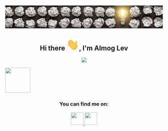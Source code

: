   ![](innovation-narrow.jpg)
<html>
  <!--<div align="center">
    <img src="https://github.com/raghavk16/raghavk16/blob/master/octo.gif" alt="GitHub Logo" width="120" height="120" />
  </div>-->

  <h2 align="center">Hi there <img src="https://raw.githubusercontent.com/ABSphreak/ABSphreak/master/gifs/Hi.gif" width="40px">, I'm Almog Lev</h2>

  <div>
    <p align="center">
      <a href="https://github.com/ArielA147/readme-typing-svg">
      <img src="https://readme-typing-svg.herokuapp.com/?lines=Software%20Engineer%20;Holding%20B.Sc.%20in%20Computer%20Science%20;Always%20learning%20new%20technologies&font=Fira%20Code&center=true&width=440&height=45&color=f75c7e&vCenter=true&size=18"></a>
    </p>
    <a href="https://www.github.com/almoglev" target="_blank"><img src="https://github.com/raghavk16/raghavk16/blob/master/octo.gif" width="80" height="80"/></a>
  </div>
<div align="center">
  <h3 align="center">You can find me on:</h3>
  <a href="https://www.linkedin.com/in/almoglev" target="_blank">
    <img src="https://img.icons8.com/external-tal-revivo-color-tal-revivo/24/000000/external-linkedin-in-logo-used-for-professional-networking-logo-color-tal-revivo.png" width="40" height="40"/>
  </a>
  <a href="https://almoglev.github.io/" target="_blank"><img src="https://img.icons8.com/cotton/64/000000/website--v1.png" width="40" height="40"/></a>
</div>
  
</html>
